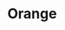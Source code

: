 ---
templateKey: blog-post
featuredpost: false
featuredimage: /assets/Orange.png
title: Orange
description: Fruit
testfield: 1270
---